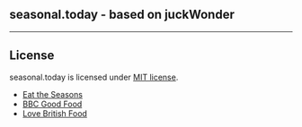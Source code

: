 ## seasonal.today - based on juckWonder

---------------

## License

seasonal.today is licensed under [MIT license](https://github.com/dogwonder/juckWonder/blob/master/LICENSE). 

* [Eat the Seasons](http://www.eattheseasons.co.uk/)
* [BBC Good Food](https://www.bbcgoodfood.com/seasonal-calendar/)
* [Love British Food](http://www.lovebritishfood.co.uk/british-food-and-drinks/whats-in-season-when)



